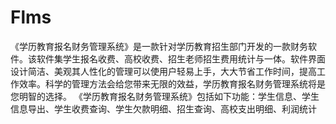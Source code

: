 # Flms
 《学历教育报名财务管理系统》是一款针对学历教育招生部门开发的一款财务软件。该软件集学生报名收费、高校收费、招生老师招生费用统计与一体。软件界面设计简洁、美观其人性化的管理可以使用户轻易上手，大大节省工作时间，提高工作效率。科学的管理方法会给您带来无限的效益，学历教育报名财务管理系统将是您明智的选择。 《学历教育报名财务管理系统》包括如下功能：学生信息、学生信息导出、学生收费查询、学生欠款明细、招生查询、高校支出明细、利润统计
